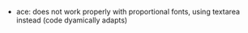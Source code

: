 - ace: does not work properly with proportional fonts, using textarea instead (code dyamically adapts)

